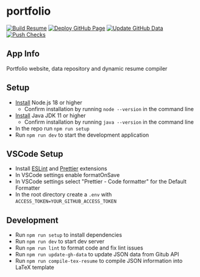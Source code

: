 # portfolio

[![Build Resume](https://github.com/shuklabhay/shuklabhay.github.io/actions/workflows/resume.yml/badge.svg)](https://github.com/shuklabhay/shuklabhay.github.io/actions/workflows/resume.yml)
[![Deploy GitHub Page](https://github.com/shuklabhay/shuklabhay.github.io/actions/workflows/deploy.yml/badge.svg)](https://github.com/shuklabhay/shuklabhay.github.io/actions/workflows/deploy.yml)
[![Update GitHub Data](https://github.com/shuklabhay/shuklabhay.github.io/actions/workflows/ghdata.yml/badge.svg)](https://github.com/shuklabhay/shuklabhay.github.io/actions/workflows/ghdata.yml/badge.svg)
[![Push Checks](https://github.com/shuklabhay/shuklabhay.github.io/actions/workflows/push.yml/badge.svg)](https://github.com/shuklabhay/shuklabhay.github.io/actions/workflows/push.yml/badge.svg)

## App Info

Portfolio website, data repository and dynamic resume compiler

## Setup

- [Install](https://nodejs.org/en/download) Node.js 18 or higher
  - Confirm installation by running `node --version` in the command line
- [Install](https://docs.oracle.com/en/java/javase/20/install/overview-jdk-installation.html) Java JDK 11 or higher
  - Confirm installation by running `java --version` in the command line
- In the repo run `npm run setup`
- Run `npm run dev` to start the development application

## VSCode Setup

- Install [ESLint](https://marketplace.visualstudio.com/items?itemName=dbaeumer.vscode-eslint) and [Prettier](https://marketplace.visualstudio.com/items?itemName=esbenp.prettier-vscode) extensions
- In VSCode settings enable formatOnSave
- In VSCode settings select "Prettier - Code formatter" for the Default Formatter
- In the root directory create a `.env` with `ACCESS_TOKEN=YOUR_GITHUB_ACCESS_TOKEN`

## Development

- Run `npm run setup` to install dependencies
- Run `npm run dev` to start dev server
- Run `npm run lint` to format code and fix lint issues
- Run `npm run update-gh-data` to update JSON data from Gitub API
- Run `npm run compile-tex-resume` to compile JSON information into LaTeX template
